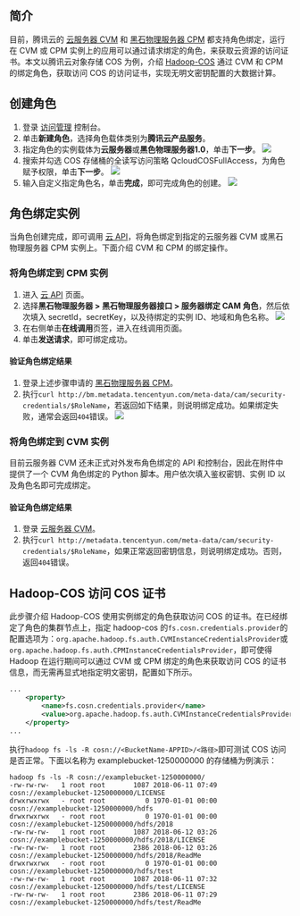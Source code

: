 ## 简介

目前，腾讯云的 [云服务器 CVM](https://cloud.tencent.com/document/product/213) 和 [黑石物理服务器 CPM](https://cloud.tencent.com/document/product/386) 都支持角色绑定，运行在 CVM 或 CPM 实例上的应用可以通过请求绑定的角色，来获取云资源的访问证书。本文以腾讯云对象存储 COS 为例，介绍 [Hadoop-COS](https://cloud.tencent.com/document/product/436/6884) 通过 CVM 和 CPM 的绑定角色，获取访问 COS 的访问证书，实现无明文密钥配置的大数据计算。

## 创建角色

1. 登录 [访问管理](https://console.cloud.tencent.com/cam/role) 控制台。
2. 单击**新建角色**，选择角色载体类别为**腾讯云产品服务**。
3. 指定角色的实例载体为**云服务器**或**黑色物理服务器1.0**，单击**下一步**。
   ![](https://main.qcloudimg.com/raw/ae804f5c09faeaf117f3513c8c0c5ae3.png)
4. 搜索并勾选 COS 存储桶的全读写访问策略 QcloudCOSFullAccess，为角色赋予权限，单击**下一步**。
   ![](https://main.qcloudimg.com/raw/ddcf92bae85927721f2941b7840db7c7.png)
5. 输入自定义指定角色名，单击**完成**，即可完成角色的创建。
   ![](https://main.qcloudimg.com/raw/48a97e242246c30a5eeb85cafc1b589e.png)

## 角色绑定实例

当角色创建完成，即可调用 [云 API](https://console.cloud.tencent.com/api/explorer)，将角色绑定到指定的云服务器 CVM 或黑石物理服务器 CPM 实例上。下面介绍 CVM 和 CPM 的绑定操作。

### 将角色绑定到 CPM 实例

1. 进入 [云 API](https://console.cloud.tencent.com/api/explorer) 页面。
2. 选择**黑石物理服务器 > 黑石物理服务器接口 > 服务器绑定 CAM 角色**，然后依次填入 secretId，secretKey，以及待绑定的实例 ID、地域和角色名称。
![](https://main.qcloudimg.com/raw/c9a491a19ff10e3d213d8485f452c957.png)
3. 在右侧单击**在线调用**页签，进入在线调用页面。
4. 单击**发送请求**，即可绑定成功。

#### 验证角色绑定结果

1. 登录上述步骤申请的 [黑石物理服务器 CPM](https://console.cloud.tencent.com/cpm/cpm?rid=1)。
2. 执行`curl http://bm.metadata.tencentyun.com/meta-data/cam/security-credentials/$RoleName`，若返回如下结果，则说明绑定成功。如果绑定失败，通常会返回`404`错误。
![](https://main.qcloudimg.com/raw/319eb1e0dc7a2aa2983aaf0640338d2e.jpg)

### 将角色绑定到 CVM 实例

目前云服务器 CVM 还未正式对外发布角色绑定的 API 和控制台，因此在附件中提供了一个 CVM 角色绑定的 Python 脚本。用户依次填入鉴权密钥、实例 ID 以及角色名即可完成绑定。

#### 验证角色绑定结果

1. 登录 [云服务器 CVM](https://console.cloud.tencent.com/cvm/instance/index?rid=1)。
2. 执行`curl http://metadata.tencentyun.com/meta-data/cam/security-credentials/$RoleName`，如果正常返回密钥信息，则说明绑定成功。否则，返回`404`错误。

## Hadoop-COS 访问 COS 证书

此步骤介绍 Hadoop-COS 使用实例绑定的角色获取访问 COS 的证书。在已经绑定了角色的集群节点上，指定 hadoop-cos 的`fs.cosn.credentials.provider`的配置选项为：`org.apache.hadoop.fs.auth.CVMInstanceCredentialsProvider`或`org.apache.hadoop.fs.auth.CPMInstanceCredentialsProvider`，即可使得 Hadoop 在运行期间可以通过 CVM 或 CPM 绑定的角色来获取访问 COS 的证书信息，而无需再显式地指定明文密钥，配置如下所示。

```xml
...
    <property>
        <name>fs.cosn.credentials.provider</name>
        <value>org.apache.hadoop.fs.auth.CVMInstanceCredentialsProvider</value>
    </property>
...
```

执行`hadoop fs -ls -R cosn://<BucketName-APPID>/<路径>`即可测试 COS 访问是否正常。下面以名称为 examplebucket-1250000000 的存储桶为例演示：

```shell
hadoop fs -ls -R cosn://examplebucket-1250000000/
-rw-rw-rw-   1 root root       1087 2018-06-11 07:49 cosn://examplebucket-1250000000/LICENSE
drwxrwxrwx   - root root          0 1970-01-01 00:00 cosn://examplebucket-1250000000/hdfs
drwxrwxrwx   - root root          0 1970-01-01 00:00 cosn://examplebucket-1250000000/hdfs/2018
-rw-rw-rw-   1 root root       1087 2018-06-12 03:26 cosn://examplebucket-1250000000/hdfs/2018/LICENSE
-rw-rw-rw-   1 root root       2386 2018-06-12 03:26 cosn://examplebucket-1250000000/hdfs/2018/ReadMe
drwxrwxrwx   - root root          0 1970-01-01 00:00 cosn://examplebucket-1250000000/hdfs/test
-rw-rw-rw-   1 root root       1087 2018-06-11 07:32 cosn://examplebucket-1250000000/hdfs/test/LICENSE
-rw-rw-rw-   1 root root       2386 2018-06-11 07:29 cosn://examplebucket-1250000000/hdfs/test/ReadMe
```



